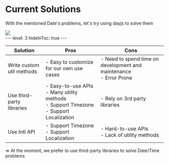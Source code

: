 # Current Solutions

With the mentioned Date's problems, let's try using dayjs to solve them

<div class="flex justify-center">
  <img src="/pepega-write.gif"/>
</div>
---
level: 3
hideInToc: true
---

|  Solution   |   Pros  | Cons |
| --- | --- | --- |
| Write custom util methods | - Easy to customize for our own use cases | - Need to spend time on development and maintenance <br> - Error Prone |
| Use third-party libraries | - Easy-to-use APIs <br> - Many utility methods <br> - Support Timezone <br> - Support Localization | - Rely on 3rd party libraries |
| Use Intl API | - Support Timezone <br> - Support Localization | - Hard-to-use APIs <br> - Lack of utility methods |

<v-click>

=> At the moment, we prefer to use third-party libraries to solve Date/Time problems
</v-click>
